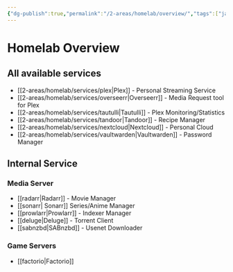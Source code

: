 ```yaml
---
{"dg-publish":true,"permalink":"/2-areas/homelab/overview/","tags":["jarvis/media"],"created":"","updated":""}
---
```


# Homelab Overview
## All available services
* [[2-areas/homelab/services/plex\|Plex]] - Personal Streaming Service
* [[2-areas/homelab/services/overseerr\|Overseerr]] - Media Request tool for Plex
* [[2-areas/homelab/services/tautulli\|Tautulli]] - Plex Monitoring/Statistics
* [[2-areas/homelab/services/tandoor\|Tandoor]] - Recipe Manager
* [[2-areas/homelab/services/nextcloud\|Nextcloud]] - Personal Cloud
* [[2-areas/homelab/services/vaultwarden\|Vaultwarden]] - Password Manager

## Internal Service
### Media Server
* [[radarr\|Radarr]] - Movie Manager
* [[sonarr\| Sonarr]] Series/Anime Manager
* [[prowlarr\|Prowlarr]] - Indexer Manager
* [[deluge\|Deluge]] - Torrent Client
* [[sabnzbd\|SABnzbd]] - Usenet Downloader
### Game Servers
* [[factorio\|Factorio]]
